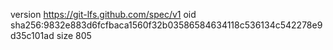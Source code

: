 version https://git-lfs.github.com/spec/v1
oid sha256:9832e883d6fcfbaca1560f32b03586584634118c536134c542278e9d35c101ad
size 805
